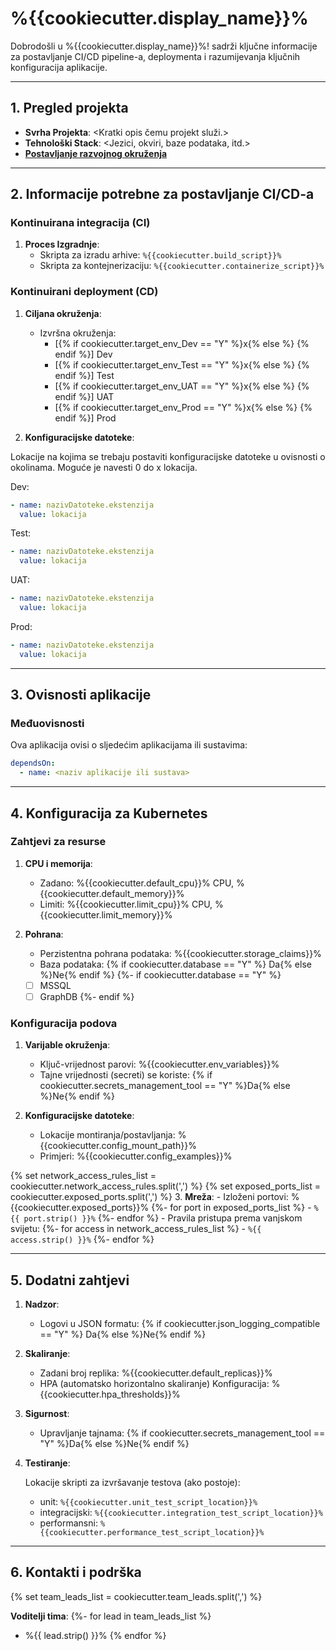 # %{{cookiecutter.display_name}}%

Dobrodošli u %{{cookiecutter.display_name}}%! sadrži ključne informacije za postavljanje CI/CD pipeline-a, deploymenta i razumijevanja ključnih konfiguracija aplikacije.

---

## 1. Pregled projekta
[//]: # (TODO: ispuniti)
- **Svrha Projekta**: <Kratki opis čemu projekt služi.>
- **Tehnološki Stack**: <Jezici, okviri, baze podataka, itd.>
- [**Postavljanje razvojnog okruženja**](development.md)

---

## 2. Informacije potrebne za postavljanje CI/CD-a

### Kontinuirana integracija (CI)
1. **Proces Izgradnje**:
    - Skripta za izradu arhive: `%{{cookiecutter.build_script}}%`
    - Skripta za kontejnerizaciju: `%{{cookiecutter.containerize_script}}%` 

### Kontinuirani deployment (CD)

1. **Ciljana okruženja**:
    - Izvršna okruženja: 
       - [{% if cookiecutter.target_env_Dev == "Y" %}x{% else %} {% endif %}] Dev
       - [{% if cookiecutter.target_env_Test == "Y" %}x{% else %} {% endif %}] Test
       - [{% if cookiecutter.target_env_UAT == "Y" %}x{% else %} {% endif %}] UAT
       - [{% if cookiecutter.target_env_Prod == "Y" %}x{% else %} {% endif %}] Prod

2. **Konfiguracijske datoteke**:

[//]: # (TODO: ispuniti)

Lokacije na kojima se trebaju postaviti konfiguracijske datoteke u ovisnosti o 
okolinama. Moguće je navesti 0 do x lokacija.

Dev: 
```yaml
- name: nazivDatoteke.ekstenzija
  value: lokacija
``` 

Test:
```yaml
- name: nazivDatoteke.ekstenzija
  value: lokacija
``` 

UAT:
```yaml
- name: nazivDatoteke.ekstenzija
  value: lokacija
``` 

Prod:
```yaml
- name: nazivDatoteke.ekstenzija
  value: lokacija
``` 

---

## 3. Ovisnosti aplikacije

### Međuovisnosti
[//]: # (TODO: ispuniti)
Ova aplikacija ovisi o sljedećim aplikacijama ili sustavima:

```yaml
dependsOn:
  - name: <naziv aplikacije ili sustava>
```

[//]: # (TODO: ako postoji shematski prikaz prilozite ga ovdje)

---

## 4. Konfiguracija za Kubernetes

### Zahtjevi za resurse
1. **CPU i memorija**:
    - Zadano: %{{cookiecutter.default_cpu}}% CPU, %{{cookiecutter.default_memory}}%
    - Limiti: %{{cookiecutter.limit_cpu}}% CPU, %{{cookiecutter.limit_memory}}%

2. **Pohrana**:
    - Perzistentna pohrana podataka: %{{cookiecutter.storage_claims}}%
    - Baza podataka: {% if cookiecutter.database == "Y" %} Da{% else %}Ne{% endif %}
    {%- if cookiecutter.database == "Y" %}

    [//]: # (TODO: navedite tipove potrebnih baza podataka)
      - [ ] MSSQL
      - [ ] GraphDB
    {%- endif %}

### Konfiguracija podova
1. **Varijable okruženja**:
    - Ključ-vrijednost parovi: %{{cookiecutter.env_variables}}% 
    - Tajne vrijednosti (secreti) se koriste: {% if cookiecutter.secrets_management_tool == "Y" %}Da{% else %}Ne{% endif %}

2. **Konfiguracijske datoteke**:
    - Lokacije montiranja/postavljanja: %{{cookiecutter.config_mount_path}}% 
    - Primjeri: %{{cookiecutter.config_examples}}% 

{% set network_access_rules_list = cookiecutter.network_access_rules.split(',') %}
{% set exposed_ports_list = cookiecutter.exposed_ports.split(',') %}
3. **Mreža**:
    - Izloženi portovi: %{{cookiecutter.exposed_ports}}%
      {%- for port in exposed_ports_list %}
        - `%{{ port.strip() }}%`
      {%- endfor %}
    - Pravila pristupa prema vanjskom svijetu:
      {%- for access in network_access_rules_list %}
        - `%{{ access.strip() }}%`
      {%- endfor %}

---

## 5. Dodatni zahtjevi

1. **Nadzor**:
    - Logovi u JSON formatu: {% if cookiecutter.json_logging_compatible == "Y" %} Da{% else %}Ne{% endif %}

2. **Skaliranje**:
    - Zadani broj replika: %{{cookiecutter.default_replicas}}% 
    - HPA (automatsko horizontalno skaliranje) Konfiguracija: %{{cookiecutter.hpa_thresholds}}% 

3. **Sigurnost**:
    - Upravljanje tajnama: {% if cookiecutter.secrets_management_tool == "Y" %}Da{% else %}Ne{% endif %}

4. **Testiranje**:

   Lokacije skripti za izvršavanje testova (ako postoje):
     - unit: `%{{cookiecutter.unit_test_script_location}}%`
     - integracijski: `%{{cookiecutter.integration_test_script_location}}%`
     - performansni: `%{{cookiecutter.performance_test_script_location}}%`

---

## 6. Kontakti i podrška

{% set team_leads_list = cookiecutter.team_leads.split(',') %}

**Voditelji tima**:
{%- for lead in team_leads_list %}
  - %{{ lead.strip() }}%
{% endfor %}